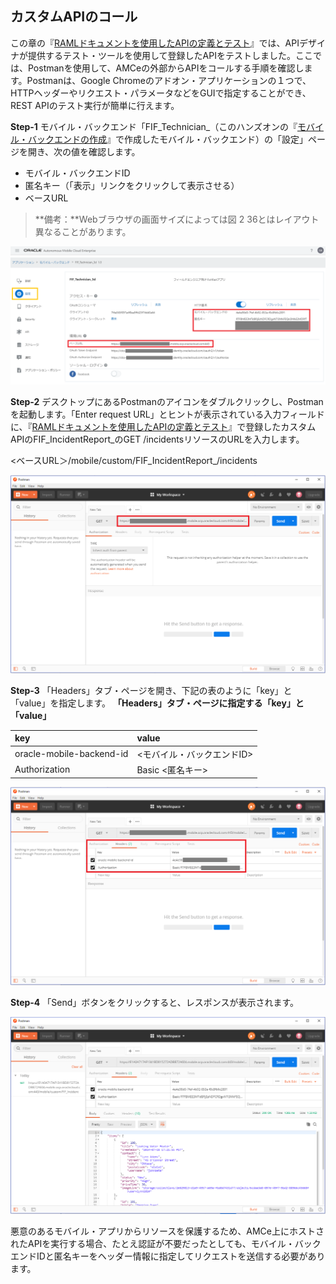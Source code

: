 ## カスタムAPIのコール

この章の『[RAMLドキュメントを使用したAPIの定義とテスト](2.backend-2.md)』では、APIデザイナが提供するテスト・ツールを使用して登録したAPIをテストしました。ここでは、Postmanを使用して、AMCeの外部からAPIをコールする手順を確認します。Postmanは、Google Chromeのアドオン・アプリケーションの１つで、HTTPヘッダーやリクエスト・パラメータなどをGUIで指定することができ、REST APIのテスト実行が簡単に行えます。

**Step-1** モバイル・バックエンド「FIF_Technician_<xx>（このハンズオンの『[モバイル・バックエンドの作成](2.backend-1.md)』で作成したモバイル・バックエンド）の「設定」ページを開き、次の値を確認します。

- モバイル・バックエンドID
- 匿名キー（「表示」リンクをクリックして表示させる）
- ベースURL

>**備考：**Webブラウザの画面サイズによっては図 2 36とはレイアウト異なることがあります。

![モバイル・バックエンドの「設定」ページ](images/2.36.png)

**Step-2** デスクトップにあるPostmanのアイコンをダブルクリックし、Postmanを起動します。「Enter request URL」とヒントが表示されている入力フィールドに、『[RAMLドキュメントを使用したAPIの定義とテスト](2.backend-2.md)』で登録したカスタムAPIのFIF_IncidentReport_<xx>のGET /incidentsリソースのURLを入力します。

<ベースURL＞/mobile/custom/FIF_IncidentReport_<xx>/incidents

![PostmanでカスタムURLのリソースURLを指定](images/2.37.png)

**Step-3** 「Headers」タブ・ページを開き、下記の表のように「key」と「value」を指定します。
**「Headers」タブ・ページに指定する「key」と「value」**

| key | value                                                         |
| :------- | :----------------------------------------------------------- |
| oracle-mobile-backend-id     | <モバイル・バックエンドID> |
| Authorization     | Basic <匿名キー> |

![Postmanの「Headers」タブ・ページに「key」と「value」を指定](images/2.38.png)

**Step-4** 「Send」ボタンをクリックすると、レスポンスが表示されます。

![Postmanにレスポンスが表示された状態](images/2.39.png)

悪意のあるモバイル・アプリからリソースを保護するため、AMCe上にホストされたAPIを実行する場合、たとえ認証が不要だったとしても、モバイル・バックエンドIDと匿名キーをヘッダー情報に指定してリクエストを送信する必要があります。
